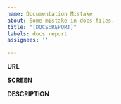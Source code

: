 ```yaml
---
name: Documentation Mistake
about: Some mistake in docs files.
title: "[DOCS:REPORT]"
labels: docs report
assignees: ''

---
```


**URL**

**SCREEN**

**DESCRIPTION**
